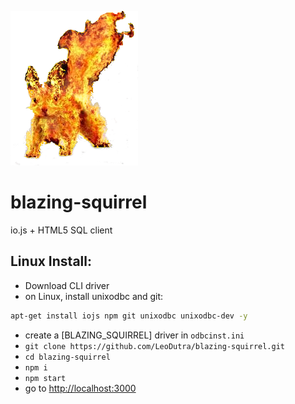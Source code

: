 ![blazing-squirrel](visual/bs.png)
# blazing-squirrel #
io.js + HTML5 SQL client

## Linux Install:
+ Download CLI driver
+ on Linux, install unixodbc and git:
```sh
apt-get install iojs npm git unixodbc unixodbc-dev -y
```
+ create a [BLAZING_SQUIRREL] driver in `odbcinst.ini`
+ `git clone https://github.com/LeoDutra/blazing-squirrel.git`
+ `cd blazing-squirrel`
+ `npm i`
+ `npm start`
+ go to [http://localhost:3000]()
